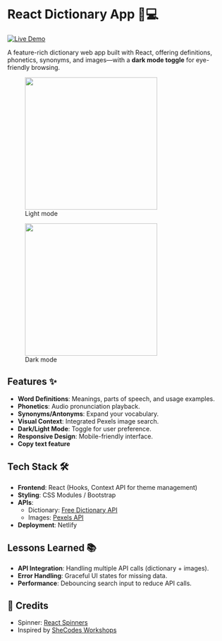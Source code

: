 #  React Dictionary App 📖💻 
  
[![Live Demo](https://img.shields.io/badge/demo-live-brightgreen)](https://react-dictionary-somayyeh.netlify.app/)  

A feature-rich dictionary web app built with React, offering definitions, phonetics, synonyms, and images—with a **dark mode toggle** for eye-friendly browsing.

  

<figure><img src="https://github.com/user-attachments/assets/c59ba0a5-6e3c-4124-9ff6-4fce12a8e83d" width="300" height="300"><figcaption>Light mode </figcaption></figure>




<figure><img src="https://github.com/user-attachments/assets/768446f1-b849-4a39-b068-63a95c75dcb9" width="300" height="300"><figcaption>Dark mode </figcaption></figure>

##  Features  ✨
- **Word Definitions**: Meanings, parts of speech, and usage examples.  
- **Phonetics**: Audio pronunciation playback.  
- **Synonyms/Antonyms**: Expand your vocabulary.  
- **Visual Context**: Integrated Pexels image search.  
- **Dark/Light Mode**: Toggle for user preference.  
- **Responsive Design**: Mobile-friendly interface.
- **Copy text feature** 

## Tech Stack 🛠️ 
- **Frontend**: React (Hooks, Context API for theme management)  
- **Styling**: CSS Modules / Bootstrap  
- **APIs**:  
  - Dictionary: [Free Dictionary API](https://dictionaryapi.dev/)  
  - Images: [Pexels API](https://www.pexels.com/api/)  
- **Deployment**: Netlify  


##  Lessons Learned  📚
- **API Integration**: Handling multiple API calls (dictionary + images).  
- **Error Handling**: Graceful UI states for missing data.  
- **Performance**: Debouncing search input to reduce API calls.  




## 🙌 Credits  
- Spinner: [React Spinners](https://www.npmjs.com/package/react-spinners)  
- Inspired by [SheCodes Workshops](https://www.shecodes.io/)  


